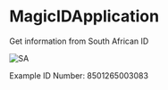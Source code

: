 # MagicIDApplication
Get information from South African ID 

![SA](https://user-images.githubusercontent.com/38959014/118521977-359be380-b744-11eb-91e3-49668375eb92.JPG)


Example ID Number: 8501265003083
